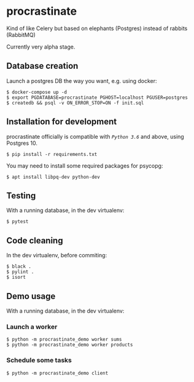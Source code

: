 # procrastinate

Kind of like Celery but based on elephants (Postgres) instead of rabbits (RabbitMQ)

Currently very alpha stage.

## Database creation

Launch a postgres DB the way you want, e.g. using docker:

```console
$ docker-compose up -d
$ export PGDATABASE=procrastinate PGHOST=localhost PGUSER=postgres
$ createdb && psql -v ON_ERROR_STOP=ON -f init.sql
```

## Installation for development

procrastinate officially is compatible with *``Python 3.6``* and above, using Postgres 10.

```console
$ pip install -r requirements.txt
```

You may need to install some required packages for psycopg:

```console
$ apt install libpq-dev python-dev
```

## Testing

With a running database, in the dev virtualenv:

```console
$ pytest
```

## Code cleaning

In the dev virtualenv, before commiting:

```console
$ black .
$ pylint .
$ isort
```

## Demo usage

With a running database, in the dev virtualenv:

### Launch a worker

```console
$ python -m procrastinate_demo worker sums
$ python -m procrastinate_demo worker products
```

### Schedule some tasks

```console
$ python -m procrastinate_demo client
```
